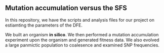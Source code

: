 ## Mutation accumulation versus the SFS

In this repository, we have the scripts and analysis files for our project on estiamting the parameters of the DFE.

We built an organism **in silico**. We then performed a mutation accumulation experiment upon the organism and generated fitness data. We also evolved a large panmictic population to coalesence and examined SNP frequencies. 
